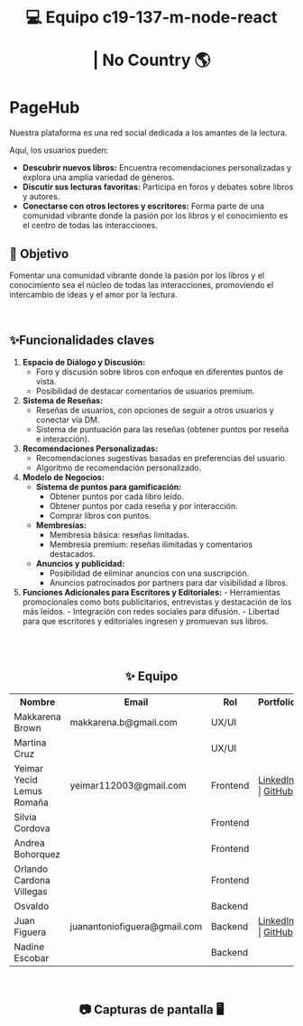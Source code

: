 <h1 align="center">💻 Equipo c19-137-m-node-react

| No Country 🌎</h1>

<h1 align='left'>PageHub</h1>

<div align="lef">
  Nuestra plataforma es una red social dedicada a los amantes de la lectura. 
  
  Aquí, los usuarios pueden:

- **Descubrir nuevos libros:** Encuentra recomendaciones personalizadas y explora una amplia variedad de géneros.
- **Discutir sus lecturas favoritas:** Participa en foros y debates sobre libros y autores.
- **Conectarse con otros lectores y escritores:** Forma parte de una comunidad vibrante donde la pasión por los libros y el conocimiento es el centro de todas las interacciones.

</div>

<h2 align="left">🎯 Objetivo</h2>

<p align="left">Fomentar una comunidad vibrante donde la pasión por los libros y el conocimiento sea el núcleo de todas las interacciones, promoviendo el intercambio de ideas y el amor por la lectura.
</p>

<br>

<div align='left'>
  <h2>✨Funcionalidades claves</h2>
</div>

1. **Espacio de Diálogo y Discusión:**
   - Foro y discusión sobre libros con enfoque en diferentes puntos de vista.
   - Posibilidad de destacar comentarios de usuarios premium.
2. **Sistema de Reseñas:**
   - Reseñas de usuarios, con opciones de seguir a otros usuarios y conectar vía DM.
   - Sistema de puntuación para las reseñas (obtener puntos por reseña e interacción).
3. **Recomendaciones Personalizadas:**
   - Recomendaciones sugestivas basadas en preferencias del usuario.
   - Algoritmo de recomendación personalizado.
4. **Modelo de Negocios:**
   - **Sistema de puntos para gamificación:**
     - Obtener puntos por cada libro leído.
     - Obtener puntos por cada reseña y por interacción.
     - Comprar libros con puntos.
   - **Membresías:**
     - Membresía básica: reseñas limitadas.
     - Membresía premium: reseñas ilimitadas y comentarios destacados.
   - **Anuncios y publicidad:**
     - Posibilidad de eliminar anuncios con una suscripción.
     - Anuncios patrocinados por partners para dar visibilidad a libros.
5. **Funciones Adicionales para Escritores y Editoriales:** - Herramientas promocionales como bots publicitarios, entrevistas y destacación de los más leídos. - Integración con redes sociales para difusión. - Libertad para que escritores y editoriales ingresen y promuevan sus libros.
   <br>

<br>
<br>

<h2 align="center">✨ Equipo</h2>

<table align="center">
  <tr>
    <th>Nombre</th>
    <th>Email</th>
    <th>Rol</th>
    <th>Portfolio</th>
  </tr>
  <tr>
    <td>Makkarena Brown</td>
    <td>makkarena.b@gmail.com</td>
    <td>UX/UI</td>
    <td></td>
  </tr>
  <tr>
    <td>Martina Cruz</td>
    <td></td>
    <td>UX/UI</td>
    <td></td>
  </tr>
  <tr>
    <td>Yeimar Yecid Lemus Romaña</td>
    <td>yeimar112003@gmail.com</td>
    <td>Frontend</td>
    <td>
      <a href="https://www.linkedin.com/in/yeimar-lemus" target="_blank">LinkedIn</a> |
      <a href="https://github.com/usyeimar" target="_blank">GitHub</a>
    </td>
  </tr>
  <tr>
    <td>Silvia Cordova</td>
    <td></td>
    <td>Frontend</td>
    <td></td>
  </tr>
  <tr>
    <td>Andrea Bohorquez</td>
    <td></td>
    <td>Frontend</td>
    <td></td>
  </tr>
  <tr>
    <td>Orlando Cardona Villegas</td>
    <td></td>
    <td>Frontend</td>
    <td></td>
  </tr>
  <tr>
    <td>Osvaldo</td>
    <td></td>
    <td>Backend</td>
    <td></td>
  </tr>
  <tr>
    <td>Juan Figuera</td>
    <td>juanantoniofiguera@gmail.com</td>
    <td>Backend</td>
    <td>
      <a href="https://www.linkedin.com/in/juan-antonio-figuera" target="_blank">LinkedIn</a> |
      <a href="https://github.com/JFiguera15" target="_blank">GitHub</a>
    </td>
  </tr>
  <tr>
    <td>Nadine Escobar</td>
    <td></td>
    <td>Backend</td>
    <td></td>
  </tr>
</table>

<br>

<div align='center'>
  <h2> 📷 Capturas de pantalla 🖥️ </h2>
</div>

<br>
<br>
